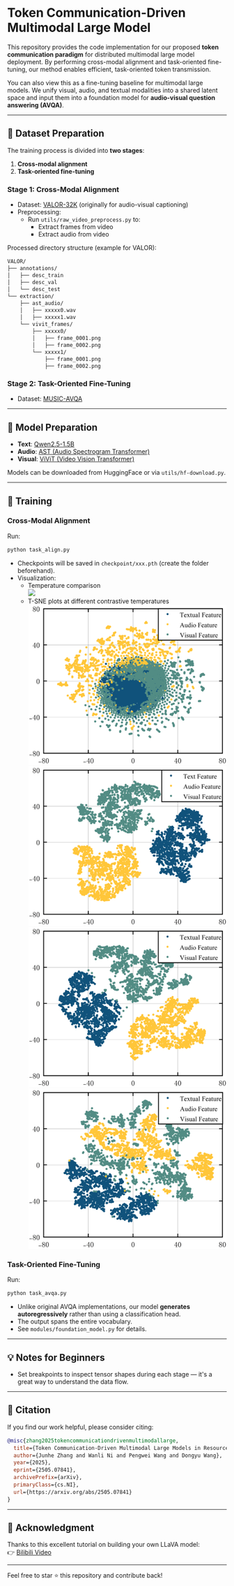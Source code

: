 # Token Communication-Driven Multimodal Large Model

This repository provides the code implementation for our proposed **token communication paradigm** for distributed multimodal large model deployment. By performing cross-modal alignment and task-oriented fine-tuning, our method enables efficient, task-oriented token transmission.

You can also view this as a fine-tuning baseline for multimodal large models. We unify visual, audio, and textual modalities into a shared latent space and input them into a foundation model for **audio-visual question answering (AVQA)**.

---

## 📁 Dataset Preparation

The training process is divided into **two stages**:
1. **Cross-modal alignment**
2. **Task-oriented fine-tuning**

### Stage 1: Cross-Modal Alignment  
- Dataset: [VALOR-32K](#) (originally for audio-visual captioning)
- Preprocessing:
  - Run `utils/raw_video_preprocess.py` to:
    - Extract frames from video
    - Extract audio from video

Processed directory structure (example for VALOR):
```
VALOR/
├── annotations/
│   ├── desc_train
│   ├── desc_val
│   └── desc_test
└── extraction/
    ├── ast_audio/
    │   ├── xxxxx0.wav
    │   ├── xxxxx1.wav
    └── vivit_frames/
        ├── xxxxx0/
        │   ├── frame_0001.png
        │   ├── frame_0002.png
        └── xxxxx1/
            ├── frame_0001.png
            ├── frame_0002.png
```

### Stage 2: Task-Oriented Fine-Tuning  
- Dataset: [MUSIC-AVQA](#)

---

## 🧠 Model Preparation

- **Text**: [Qwen2.5-1.5B](#)
- **Audio**: [AST (Audio Spectrogram Transformer)](#)
- **Visual**: [ViViT (Video Vision Transformer)](#)

Models can be downloaded from HuggingFace or via `utils/hf-download.py`.

---

## 🚀 Training

### Cross-Modal Alignment  
Run:
```bash
python task_align.py
```
- Checkpoints will be saved in `checkpoint/xxx.pth` (create the folder beforehand).
- Visualization:
  - Temperature comparison  
    ![](imgs/Temp.png)
  - T-SNE plots at different contrastive temperatures  
    ![](imgs/000.png)  
    ![](imgs/003.png)  
    ![](imgs/007.png)  
    ![](imgs/013.png)

### Task-Oriented Fine-Tuning  
Run:
```bash
python task_avqa.py
```
- Unlike original AVQA implementations, our model **generates autoregressively** rather than using a classification head.
- The output spans the entire vocabulary.
- See `modules/foundation_model.py` for details.

---

## 💡 Notes for Beginners
- Set breakpoints to inspect tensor shapes during each stage — it's a great way to understand the data flow.

---

## 📖 Citation

If you find our work helpful, please consider citing:

```bibtex
@misc{zhang2025tokencommunicationdrivenmultimodallarge,
  title={Token Communication-Driven Multimodal Large Models in Resource-Constrained Multiuser Networks},
  author={Junhe Zhang and Wanli Ni and Pengwei Wang and Dongyu Wang},
  year={2025},
  eprint={2505.07841},
  archivePrefix={arXiv},
  primaryClass={cs.NI},
  url={https://arxiv.org/abs/2505.07841}
}
```

---

## 🎥 Acknowledgment

Thanks to this excellent tutorial on building your own LLaVA model:  
👉 [Bilibili Video](https://space.bilibili.com/45156039/lists/3213902)

---

Feel free to star ⭐ this repository and contribute back!
